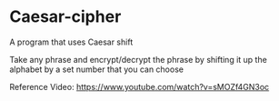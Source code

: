 # Caesar-cipher
A program that uses Caesar shift

Take any phrase and encrypt/decrypt the phrase by shifting it up the alphabet by a set number that you can choose

Reference Video: https://www.youtube.com/watch?v=sMOZf4GN3oc
